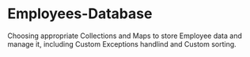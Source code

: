 # Employees-Database
Choosing appropriate Collections and Maps to store Employee data and manage it, including Custom Exceptions handlind and Custom sorting.
